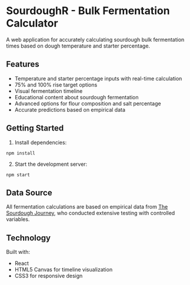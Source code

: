 # SourdoughR - Bulk Fermentation Calculator

A web application for accurately calculating sourdough bulk fermentation times based on dough temperature and starter percentage.

## Features

- Temperature and starter percentage inputs with real-time calculation
- 75% and 100% rise target options
- Visual fermentation timeline
- Educational content about sourdough fermentation
- Advanced options for flour composition and salt percentage
- Accurate predictions based on empirical data

## Getting Started

1. Install dependencies:

```
npm install
```

2. Start the development server:

```
npm start
```

## Data Source

All fermentation calculations are based on empirical data from [The Sourdough Journey](https://thesourdoughjourney.com), who conducted extensive testing with controlled variables.

## Technology

Built with:
- React
- HTML5 Canvas for timeline visualization
- CSS3 for responsive design